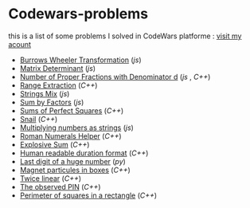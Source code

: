 # Codewars-problems

this is a list of some problems I solved in CodeWars platforme :  [visit my acount](https://www.codewars.com/users/RedScammer/) 

- [Burrows Wheeler Transformation](Burrows-Wheeler-Transformation) (*js*)
- [Matrix Determinant](Matrix-Determinant)  (*js*)
- [Number of Proper Fractions with Denominator d](Number-of-Proper-Fractions-with-Denominator-d) (*js* , *C++*)
- [Range Extraction](Range-Extraction)  (*C++*)
- [Strings Mix](Strings-Mix)  (*js*)
- [Sum by Factors](Sum-by-Factors)  (*js*)
- [Sums of Perfect Squares](Sums-of-Perfect-Squares)  (*C++*)
- [Snail](Snail)  (*C++*)
- [Multiplying numbers as strings](Multiplying-numbers-as-strings)  (*js*)
- [Roman Numerals Helper](Roman-Numerals-Helper) (*C++*)
- [Explosive Sum](Explosive-Sum) (*C++*)
- [Human readable duration format](Human-readable-duration-forma) (*C++*)
- [Last digit of a huge number](last_digit) (*py*)
- [Magnet particules in boxes](Magnet-particules-in-boxes) (*C++*)
- [Twice linear](Twice-linear) (*C++*)
- [The observed PIN](The-observed-PIN) (*C++*)
- [Perimeter of squares in a rectangle](SumFct) (*C++*)
